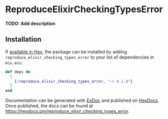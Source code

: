 # ReproduceElixirCheckingTypesError

**TODO: Add description**

## Installation

If [available in Hex](https://hex.pm/docs/publish), the package can be installed
by adding `reproduce_elixir_checking_types_error` to your list of dependencies in `mix.exs`:

```elixir
def deps do
  [
    {:reproduce_elixir_checking_types_error, "~> 0.1.0"}
  ]
end
```

Documentation can be generated with [ExDoc](https://github.com/elixir-lang/ex_doc)
and published on [HexDocs](https://hexdocs.pm). Once published, the docs can
be found at <https://hexdocs.pm/reproduce_elixir_checking_types_error>.

